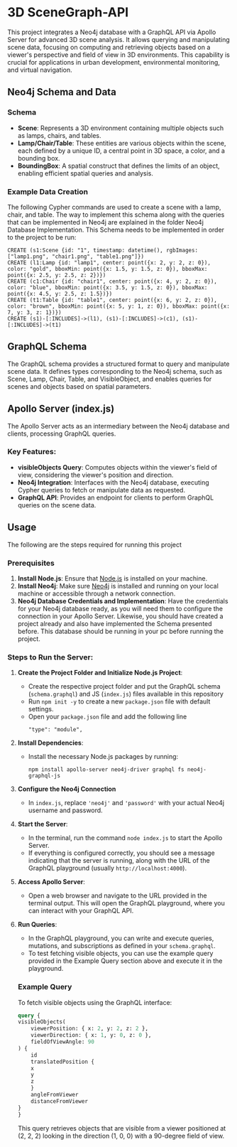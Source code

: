 # 3D SceneGraph-API
This project integrates a Neo4j database with a GraphQL API via Apollo Server for advanced 3D scene analysis. It allows querying and manipulating scene data, focusing on computing and retrieving objects based on a viewer's perspective and field of view in 3D environments. This capability is crucial for applications in urban development, environmental monitoring, and virtual navigation.

## Neo4j Schema and Data

### Schema
- **Scene**: Represents a 3D environment containing multiple objects such as lamps, chairs, and tables.
- **Lamp/Chair/Table**: These entities are various objects within the scene, each defined by a unique ID, a central point in 3D space, a color, and a bounding box.
- **BoundingBox**: A spatial construct that defines the limits of an object, enabling efficient spatial queries and analysis.

### Example Data Creation
The following Cypher commands are used to create a scene with a lamp, chair, and table. The way to implement this schema along with the queries that can be implemented in Neo4j are explained in the folder Neo4j Database Implementation. This Schema needs to be implemented in order to the project to be run:

```cypher
CREATE (s1:Scene {id: "1", timestamp: datetime(), rgbImages: ["lamp1.png", "chair1.png", "table1.png"]})
CREATE (l1:Lamp {id: "lamp1", center: point({x: 2, y: 2, z: 0}), color: "gold", bboxMin: point({x: 1.5, y: 1.5, z: 0}), bboxMax: point({x: 2.5, y: 2.5, z: 2})})
CREATE (c1:Chair {id: "chair1", center: point({x: 4, y: 2, z: 0}), color: "blue", bboxMin: point({x: 3.5, y: 1.5, z: 0}), bboxMax: point({x: 4.5, y: 2.5, z: 1.5})})
CREATE (t1:Table {id: "table1", center: point({x: 6, y: 2, z: 0}), color: "brown", bboxMin: point({x: 5, y: 1, z: 0}), bboxMax: point({x: 7, y: 3, z: 1})})
CREATE (s1)-[:INCLUDES]->(l1), (s1)-[:INCLUDES]->(c1), (s1)-[:INCLUDES]->(t1)
```

## GraphQL Schema
The GraphQL schema provides a structured format to query and manipulate scene data. It defines types corresponding to the Neo4j schema, such as Scene, Lamp, Chair, Table, and VisibleObject, and enables queries for scenes and objects based on spatial parameters.

## Apollo Server (index.js)
The Apollo Server acts as an intermediary between the Neo4j database and clients, processing GraphQL queries.

### Key Features:
- **visibleObjects Query**: Computes objects within the viewer's field of view, considering the viewer's position and direction.
- **Neo4j Integration**: Interfaces with the Neo4j database, executing Cypher queries to fetch or manipulate data as requested.
- **GraphQL API**: Provides an endpoint for clients to perform GraphQL queries on the scene data.

## Usage 

The following are the steps required for running this project

### Prerequisites

1. **Install Node.js**: Ensure that [Node.js](https://nodejs.org/en/) is installed on your machine.
2. **Install Neo4j**: Make sure [Neo4j](https://neo4j.com/download/) is installed and running on your local machine or accessible through a network connection.
3. **Neo4j Database Credentials and Implementation**: Have the credentials for your Neo4j database ready, as you will need them to configure the connection in your Apollo Server. Likewise, you should have created a project already and also have implemented the Schema presented before. This database should be running in your pc before running the project.

### Steps to Run the Server:

1.  **Create the Project Folder and Initialize Node.js Project**:
	- Create the respective project folder and put the GraphQL schema (`schema.graphql`) and JS (`index.js`) files available in this repository
	- Run `npm init -y` to create a new `package.json` file with default settings.
	- Open your `package.json` file and add the following line
		```
		"type": "module",
		```

2. **Install Dependencies**:
	- Install the necessary Node.js packages by running:
		```
		npm install apollo-server neo4j-driver graphql fs neo4j-graphql-js
		```
3. **Configure the Neo4j Connection**
    - In `index.js`, replace `'neo4j'` and `'password'` with your actual Neo4j username and password.

4. **Start the Server**:
	- In the terminal, run the command `node index.js` to start the Apollo Server.
    - If everything is configured correctly, you should see a message indicating that the server is running, along with the URL of the GraphQL playground (usually `http://localhost:4000`).

5. **Access Apollo Server**:
    - Open a web browser and navigate to the URL provided in the terminal output. This will open the GraphQL playground, where you can interact with your GraphQL API.

6. **Run Queries**:
    - In the GraphQL playground, you can write and execute queries, mutations, and subscriptions as defined in your `schema.graphql`.
    - To test fetching visible objects, you can use the example query provided in the Example Query section above and execute it in the playground.

	### Example Query

	To fetch visible objects using the GraphQL interface:

	```graphql
	query {
	visibleObjects(
		viewerPosition: { x: 2, y: 2, z: 2 },
		viewerDirection: { x: 1, y: 0, z: 0 },
		fieldOfViewAngle: 90
	) {
		id
		translatedPosition {
		x
		y
		z
		}
		angleFromViewer
		distanceFromViewer
	}
	}
	```
	This query retrieves objects that are visible from a viewer positioned at (2, 2, 2) looking in the direction (1, 0, 0) with a 90-degree field of view.
